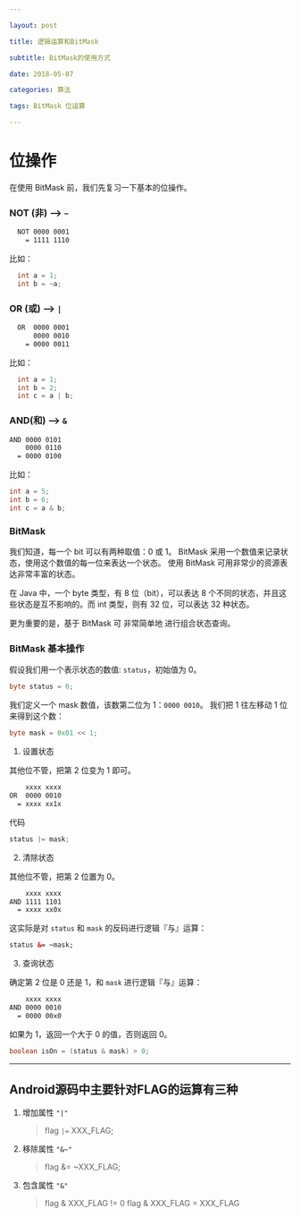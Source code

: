 ```yaml
---

layout: post

title: 逻辑运算和BitMask

subtitle: BitMask的使用方式

date: 2018-05-07

categories: 算法

tags: BitMask 位运算

---
```


# 位操作

在使用 BitMask 前，我们先复习一下基本的位操作。

### NOT (非) --> `~`
```HTML
  NOT 0000 0001
    = 1111 1110
```
比如：
```JAVA
  int a = 1;
  int b = ~a;
```
### OR (或) --> `|`

```HTML
  OR  0000 0001
      0000 0010
    = 0000 0011
```
比如：
```JAVA
  int a = 1;
  int b = 2;
  int c = a | b;
```
### AND(和) --> `&`

```HTML
AND 0000 0101
    0000 0110
  = 0000 0100
```
比如：
```JAVA
int a = 5;
int b = 6;
int c = a & b;
```

### BitMask

我们知道，每一个 bit 可以有两种取值：0 或 1。
BitMask 采用一个数值来记录状态，使用这个数值的每一位来表达一个状态。
使用 BitMask 可用非常少的资源表达非常丰富的状态。

在 Java 中，一个 byte 类型，有 8 位（bit），可以表达 8 个不同的状态，并且这些状态是互不影响的。而 int 类型，则有 32 位，可以表达 32 种状态。

更为重要的是，基于 BitMask 可 非常简单地 进行组合状态查询。

### BitMask 基本操作

假设我们用一个表示状态的数值: `status`，初始值为 0。

```JAVA
byte status = 0;
```
我们定义一个 mask 数值，该数第二位为 1：`0000 0010`。
我们把 1 往左移动 1 位来得到这个数：

```JAVA
byte mask = 0x01 << 1;
```

1. 设置状态

  其他位不管，把第 2 位变为 1 即可。

```HTML
    xxxx xxxx
OR  0000 0010
  = xxxx xx1x

```

  代码
```JAVA
status |= mask;

```
2. 清除状态

  其他位不管，把第 2 位置为 0。

```HTML
    xxxx xxxx
AND 1111 1101
  = xxxx xx0x

```

这实际是对 `status` 和 `mask` 的反码进行逻辑『与』运算：

```HTML
status &= ~mask;

```
3. 查询状态

  确定第 2 位是 0 还是 1，和 `mask` 进行逻辑『与』运算：

```HTML
    xxxx xxxx
AND 0000 0010
  = 0000 00x0

```
  如果为 1，返回一个大于 0 的值，否则返回 0。

```JAVA
boolean isOn = (status & mask) > 0;
```
---

## Android源码中主要针对FLAG的运算有三种

1. 增加属性 `"|"`
    > flag `|=` XXX_FLAG;

2. 移除属性 `"&~"`
    > flag &= ~XXX_FLAG;

3. 包含属性 `"&"`
    > flag & XXX_FLAG != 0 
    > flag & XXX_FLAG = XXX_FLAG

